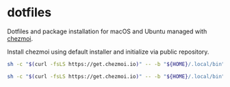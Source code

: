 # dotfiles

Dotfiles and package installation for macOS and Ubuntu managed with [chezmoi](https://chezmoi.io).


Install chezmoi using default installer and initialize via public repository.

```sh
sh -c "$(curl -fsLS https://get.chezmoi.io)" -- -b "${HOME}/.local/bin" init --dry-run --apply https://github.com/keanewatterson/dotfiles.git

sh -c "$(curl -fsLS https://get.chezmoi.io)" -- -b "${HOME}/.local/bin" init --apply https://github.com/keanewatterson/dotfiles.git
```
